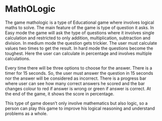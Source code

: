 # MathOLogic

The game mathologic is a type of Educational game where involves logical maths to solve. The main feature of the game is type of question it asks. In Easy mode the game will ask the type of questions where it involves single calculation and restricted to only addition, multiplication, subtraction and division. In medium mode the question gets trickier. The user must calculate values two times to get the result. In hard mode the questions become the toughest. Here the user can calculate in percentage and involves multiple calculations.   

Every time there will be three options to choose for the answer. There is a timer for 15 seconds. So, the user must answer the question in 15 seconds nor the answer will be considered as incorrect. There is a progress bar where user can see how many correct answers he scored and the bar changes colour to red if answer is wrong or green if answer is correct. At the end of the game, it shows the score in percentage.

This type of game doesn’t only involve mathematics but also logic, so a person can play this game to improve his logical reasoning and understand problems as a whole. 



